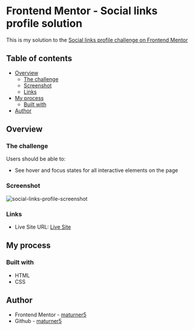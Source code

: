 # Frontend Mentor - Social links profile solution

This is my solution to the [Social links profile challenge on Frontend Mentor](https://www.frontendmentor.io/challenges/social-links-profile-UG32l9m6dQ)

## Table of contents

- [Overview](#overview)
  - [The challenge](#the-challenge)
  - [Screenshot](#screenshot)
  - [Links](#links)
- [My process](#my-process)
  - [Built with](#built-with)
- [Author](#author)

## Overview

### The challenge

Users should be able to:

- See hover and focus states for all interactive elements on the page

### Screenshot

![social-links-profile-screenshot](https://github.com/user-attachments/assets/c2cdf3cc-03d6-4f82-868f-33796f65e9d9)

### Links

- Live Site URL: [Live Site](https://maturner5.github.io/Frontend-Mentor/social-links-profile-main/index.html)

## My process

### Built with

- HTML
- CSS

## Author

- Frontend Mentor - [maturner5](https://www.frontendmentor.io/profile/maturner5)
- Github - [maturner5](https://www.github.com/maturner5)


